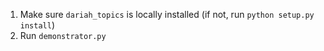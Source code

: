 1. Make sure `dariah_topics` is locally installed (if not, run `python setup.py install`)
2. Run `demonstrator.py`
